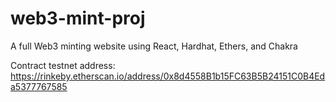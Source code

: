 # web3-mint-proj

A full Web3 minting website using React, Hardhat, Ethers, and Chakra

Contract testnet address:
https://rinkeby.etherscan.io/address/0x8d4558B1b15FC63B5B24151C0B4Eda5377767585
